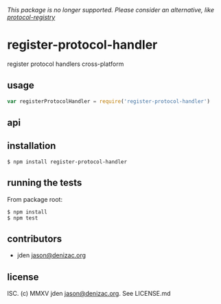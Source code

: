 *This package is no longer supported. Please consider an alternative, like [protocol-registry](https://www.npmjs.com/package/protocol-registry)*

# register-protocol-handler
register protocol handlers cross-platform

## usage
```js
var registerProtocolHandler = require('register-protocol-handler')
```


## api


## installation

    $ npm install register-protocol-handler


## running the tests

From package root:

    $ npm install
    $ npm test


## contributors

- jden <jason@denizac.org>


## license

ISC. (c) MMXV jden <jason@denizac.org>. See LICENSE.md
